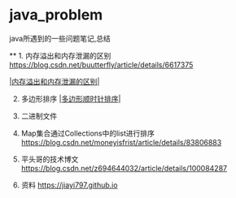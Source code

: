 # java_problem
java所遇到的一些问题笔记,总结

** 1. 内存溢出和内存泄漏的区别
      https://blog.csdn.net/buutterfly/article/details/6617375
     
  |[内存溢出和内存泄漏的区别](https://blog.csdn.net/buutterfly/article/details/6617375)|
   
   
   2. 多边形排序
   |[多边形顺时针排序](https://stackoverflow.com/questions/242404/sort-four-points-in-clockwise-order)|
   
   
   3. 二进制文件
   
   4. Map集合通过Collections中的list进行排序
   https://blog.csdn.net/moneyisfrist/article/details/83806883
   
   5. 平头哥的技术博文
   https://blog.csdn.net/z694644032/article/details/100084287
   
   6. 资料
   https://jiayi797.github.io
